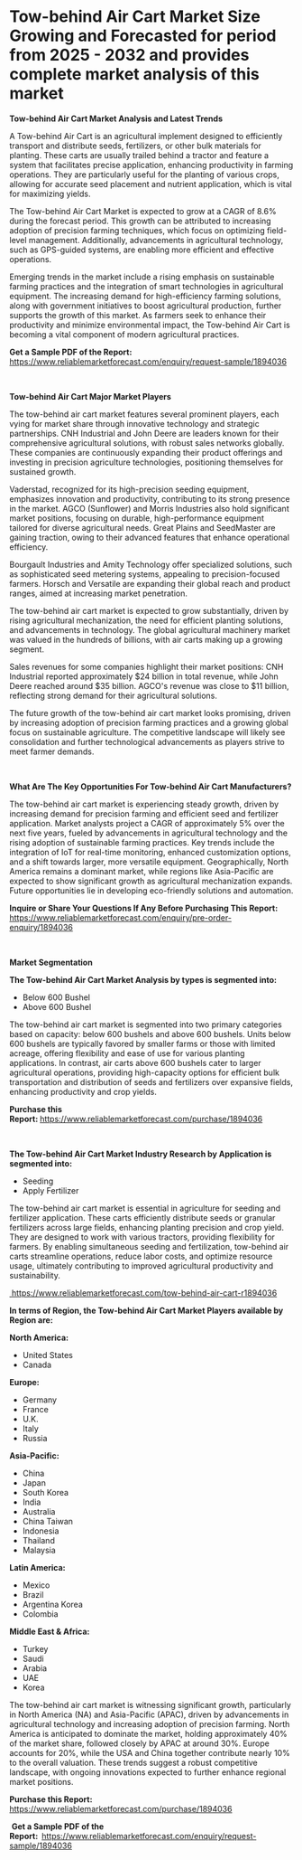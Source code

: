 <p><h1>Tow-behind Air Cart Market Size Growing and Forecasted for period from 2025 - 2032 and provides complete market analysis of this market</h1></p><p><strong>Tow-behind Air Cart Market Analysis and Latest Trends</strong></p>
<p><p>A Tow-behind Air Cart is an agricultural implement designed to efficiently transport and distribute seeds, fertilizers, or other bulk materials for planting. These carts are usually trailed behind a tractor and feature a system that facilitates precise application, enhancing productivity in farming operations. They are particularly useful for the planting of various crops, allowing for accurate seed placement and nutrient application, which is vital for maximizing yields.</p><p>The Tow-behind Air Cart Market is expected to grow at a CAGR of 8.6% during the forecast period. This growth can be attributed to increasing adoption of precision farming techniques, which focus on optimizing field-level management. Additionally, advancements in agricultural technology, such as GPS-guided systems, are enabling more efficient and effective operations. </p><p>Emerging trends in the market include a rising emphasis on sustainable farming practices and the integration of smart technologies in agricultural equipment. The increasing demand for high-efficiency farming solutions, along with government initiatives to boost agricultural production, further supports the growth of this market. As farmers seek to enhance their productivity and minimize environmental impact, the Tow-behind Air Cart is becoming a vital component of modern agricultural practices.</p></p>
<p><strong>Get a Sample PDF of the Report:&nbsp;</strong> <a href="https://www.reliablemarketforecast.com/enquiry/request-sample/1894036?utm_campaign=1875&utm_medium=2&utm_source=Github&utm_content=ia&utm_term=12042025&utm_id=tow-behind-air-cart">https://www.reliablemarketforecast.com/enquiry/request-sample/1894036</a></p>
<p>&nbsp;</p>
<p><strong>Tow-behind Air Cart Major Market Players</strong></p>
<p><p>The tow-behind air cart market features several prominent players, each vying for market share through innovative technology and strategic partnerships. CNH Industrial and John Deere are leaders known for their comprehensive agricultural solutions, with robust sales networks globally. These companies are continuously expanding their product offerings and investing in precision agriculture technologies, positioning themselves for sustained growth.</p><p>Vaderstad, recognized for its high-precision seeding equipment, emphasizes innovation and productivity, contributing to its strong presence in the market. AGCO (Sunflower) and Morris Industries also hold significant market positions, focusing on durable, high-performance equipment tailored for diverse agricultural needs. Great Plains and SeedMaster are gaining traction, owing to their advanced features that enhance operational efficiency.</p><p>Bourgault Industries and Amity Technology offer specialized solutions, such as sophisticated seed metering systems, appealing to precision-focused farmers. Horsch and Versatile are expanding their global reach and product ranges, aimed at increasing market penetration.</p><p>The tow-behind air cart market is expected to grow substantially, driven by rising agricultural mechanization, the need for efficient planting solutions, and advancements in technology. The global agricultural machinery market was valued in the hundreds of billions, with air carts making up a growing segment.</p><p>Sales revenues for some companies highlight their market positions: CNH Industrial reported approximately $24 billion in total revenue, while John Deere reached around $35 billion. AGCO's revenue was close to $11 billion, reflecting strong demand for their agricultural solutions.</p><p>The future growth of the tow-behind air cart market looks promising, driven by increasing adoption of precision farming practices and a growing global focus on sustainable agriculture. The competitive landscape will likely see consolidation and further technological advancements as players strive to meet farmer demands.</p></p>
<p>&nbsp;</p>
<p><strong>What Are The Key Opportunities For Tow-behind Air Cart Manufacturers?</strong></p>
<p><p>The tow-behind air cart market is experiencing steady growth, driven by increasing demand for precision farming and efficient seed and fertilizer application. Market analysts project a CAGR of approximately 5% over the next five years, fueled by advancements in agricultural technology and the rising adoption of sustainable farming practices. Key trends include the integration of IoT for real-time monitoring, enhanced customization options, and a shift towards larger, more versatile equipment. Geographically, North America remains a dominant market, while regions like Asia-Pacific are expected to show significant growth as agricultural mechanization expands. Future opportunities lie in developing eco-friendly solutions and automation.</p></p>
<p><strong>Inquire or Share Your Questions If Any Before Purchasing This Report:</strong> <a href="https://www.reliablemarketforecast.com/enquiry/pre-order-enquiry/1894036?utm_campaign=1875&utm_medium=2&utm_source=Github&utm_content=ia&utm_term=12042025&utm_id=tow-behind-air-cart">https://www.reliablemarketforecast.com/enquiry/pre-order-enquiry/1894036</a></p>
<p>&nbsp;</p>
<p><strong>Market Segmentation</strong></p>
<p><strong>The Tow-behind Air Cart Market Analysis by types is segmented into:</strong></p>
<p><ul><li>Below 600 Bushel</li><li>Above 600 Bushel</li></ul></p>
<p><p>The tow-behind air cart market is segmented into two primary categories based on capacity: below 600 bushels and above 600 bushels. Units below 600 bushels are typically favored by smaller farms or those with limited acreage, offering flexibility and ease of use for various planting applications. In contrast, air carts above 600 bushels cater to larger agricultural operations, providing high-capacity options for efficient bulk transportation and distribution of seeds and fertilizers over expansive fields, enhancing productivity and crop yields.</p></p>
<p><strong>Purchase this Report:&nbsp;</strong><a href="https://www.reliablemarketforecast.com/purchase/1894036?utm_campaign=1875&utm_medium=2&utm_source=Github&utm_content=ia&utm_term=12042025&utm_id=tow-behind-air-cart">https://www.reliablemarketforecast.com/purchase/1894036</a></p>
<p>&nbsp;</p>
<p><strong>The Tow-behind Air Cart Market Industry Research by Application is segmented into:</strong></p>
<p><ul><li>Seeding</li><li>Apply Fertilizer</li></ul></p>
<p><p>The tow-behind air cart market is essential in agriculture for seeding and fertilizer application. These carts efficiently distribute seeds or granular fertilizers across large fields, enhancing planting precision and crop yield. They are designed to work with various tractors, providing flexibility for farmers. By enabling simultaneous seeding and fertilization, tow-behind air carts streamline operations, reduce labor costs, and optimize resource usage, ultimately contributing to improved agricultural productivity and sustainability.</p></p>
<p><a href="https://www.reliablemarketforecast.com/tow-behind-air-cart-r1894036?utm_campaign=1875&utm_medium=2&utm_source=Github&utm_content=ia&utm_term=12042025&utm_id=tow-behind-air-cart">&nbsp;https://www.reliablemarketforecast.com/tow-behind-air-cart-r1894036</a></p>
<p><strong>In terms of Region, the Tow-behind Air Cart Market Players available by Region are:</strong></p>
<p>
    <p> <strong> North America: </strong>
        <ul>
            <li>United States</li>
            <li>Canada</li>
        </ul>
        </p> 
    <p> <strong> Europe: </strong>
        <ul>
            <li>Germany</li>
            <li>France</li>
            <li>U.K.</li>
            <li>Italy</li>
            <li>Russia</li>
        </ul>
        </p> 
    <p> <strong> Asia-Pacific: </strong>
        <ul>
            <li>China</li>
            <li>Japan</li>
            <li>South Korea</li>
            <li>India</li>
            <li>Australia</li>
            <li>China Taiwan</li>
            <li>Indonesia</li>
            <li>Thailand</li>
            <li>Malaysia</li>
        </ul>
        </p> 
    <p> <strong> Latin America: </strong>
        <ul>
            <li>Mexico</li>
            <li>Brazil</li>
            <li>Argentina Korea</li>
            <li>Colombia</li>
        </ul>
        </p> 
    <p> <strong> Middle East & Africa: </strong>
        <ul>
            <li>Turkey</li>
            <li>Saudi</li>
            <li>Arabia</li>
            <li>UAE</li>
            <li>Korea</li>
        </ul>
    </p>
    </p>
<p><p>The tow-behind air cart market is witnessing significant growth, particularly in North America (NA) and Asia-Pacific (APAC), driven by advancements in agricultural technology and increasing adoption of precision farming. North America is anticipated to dominate the market, holding approximately 40% of the market share, followed closely by APAC at around 30%. Europe accounts for 20%, while the USA and China together contribute nearly 10% to the overall valuation. These trends suggest a robust competitive landscape, with ongoing innovations expected to further enhance regional market positions.</p></p>
<p><strong>Purchase this Report: </strong><a href="https://www.reliablemarketforecast.com/purchase/1894036?utm_campaign=1875&utm_medium=2&utm_source=Github&utm_content=ia&utm_term=12042025&utm_id=tow-behind-air-cart">https://www.reliablemarketforecast.com/purchase/1894036</a></p>
<p>&nbsp;<strong>Get a Sample PDF of the Report:&nbsp;&nbsp;</strong><a href="https://www.reliablemarketforecast.com/enquiry/request-sample/1894036?utm_campaign=1875&utm_medium=2&utm_source=Github&utm_content=ia&utm_term=12042025&utm_id=tow-behind-air-cart">https://www.reliablemarketforecast.com/enquiry/request-sample/1894036</a></p>
<p><strong></strong></p>
<p><p></p><p></p><p></p></p>